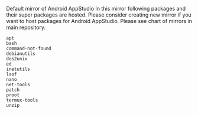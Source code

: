 Default mirror of Android AppStudio
In this mirror following packages and their super packages are hosted.
Please consider creating new mirror if you want to host packages for Android AppStudio.
Please see chart of mirrors in main repository.
```
apt
bash
command-not-found
debianutils
dos2unix
ed
inetutils
lsof
nano
net-tools
patch
proot
termux-tools
unzip
```